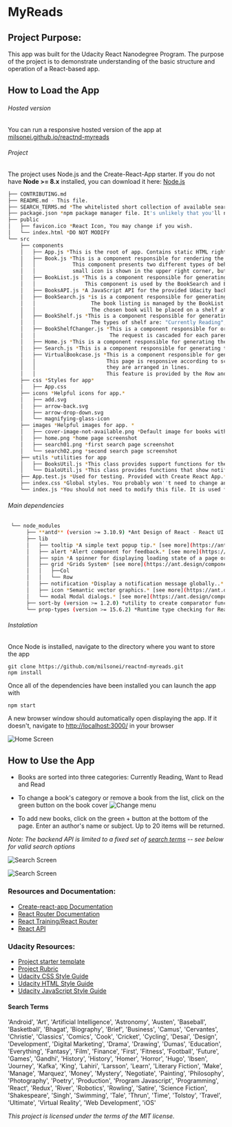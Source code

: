 # MyReads
## Project Purpose:

This app was built for the Udacity React Nanodegree Program. The purpose of the project is to demonstrate understanding of the basic structure and operation of a React-based app.

## How to Load the App
###### Hosted version

You can run a responsive hosted version of the app at [milsonei.github.io/reactnd-myreads](https://milsonei.github.io/reactnd-myreads)

###### Project
The project uses Node.js and the Create-React-App starter. If you do not have **Node >= 8.x** installed, you can download it here: [Node.js](https://nodejs.org/en/)

```bash
├── CONTRIBUTING.md
├── README.md - This file.
├── SEARCH_TERMS.md *The whitelisted short collection of available search terms for you to use with your app.
├── package.json *npm package manager file. It's unlikely that you'll need to modify this.
├── public
│   ├── favicon.ico *React Icon, You may change if you wish.
│   └── index.html *DO NOT MODIFY
└── src
    ├── components
    │   ├── App.js *This is the root of app. Contains static HTML right now.*
    │   ├── Book.js *This is a component responsible for rendering the cover page of the book and other information such as title, authors and cover.
    │   │            This component presents two different types of behaviors. In the search screen result, if the book is already included in the user''s shelf, 
    │   │            small icon is shown in the upper right corner, but in home, this icon is hidden.*
    │   ├── BookList.js *This is a component responsible for generating a book listing, thus rendering a collection based on the component Book.
    │   │                This component is used by the BookSearch and BookShelf components.*
    │   ├── BooksAPI.js *A JavaScript API for the provided Udacity backend. Instructions for the methods are below.*
    │   ├── BookSearch.js *is is a component responsible for generating a book listing based on the response sent by the BooksAPI javascript API.
    │   │                  The book listing is managed by the BookList component.
    │   │                  The chosen book will be placed on a shelf after the reader''s action.*
    │   ├── BookShelf.js *This is a component responsible for generating a classified listing of books according to the type of shelf. 
    │   │                  The types of shelf are: "Currently Reading", "Want to Read" and "Read".*
    │   ├── BookShelfChanger.js *This is a component responsible for orchestrating the change of a particular book to another shelf, as well as permanently removing it from the reader''s shelves.
    │   │                        The request is cascaded for each parent component, until finally it is sent remotely by the responsible API.*
    │   ├── Home.js *This is a component responsible for generating the home page of the application. It renders the VirtualBookcase component.*
    │   ├── Search.js *This is a component responsible for generating the application''s search page. It renders the BookSearch component.*
    │   ├── VirtualBookcase.js *This is a component responsible for generating the reader''s book page. 
    │   │                       This page is responsive according to screen size, and for screens larger than 796px, the shelves are arranged in columns and on smaller screens, 
    │   │                       they are arranged in lines. 
    │   │                       This feature is provided by the Row and Col components of the ANTD library.*
    ├── css *Styles for app*
    │   ├── App.css
    ├── icons *Helpful icons for app.*
    │   ├── add.svg
    │   ├── arrow-back.svg
    │   ├── arrow-drop-down.svg
    │   └── magnifying-glass-icon
    ├── images *Helpful images for app. *
    │   ├── cover-image-not-available.png *Default image for books without cover
    │   ├── home.png *home page screenshot
    │   ├── search01.png *first search page screenshot
    │   └── search02.png *second search page screenshot
    ├── utils *utilities for app
    │   ├── BooksUtil.js *This class provides support functions for the entire application*
    │   └── DialoUtil.js *This class provides functions that show notifications and dialogs from the ANTD library*
    ├── App.test.js *Used for testing. Provided with Create React App.*
    ├── index.css *Global styles. You probably won''t need to change anything here.*
    └── index.js *You should not need to modify this file. It is used for DOM rendering only.*
```

###### Main dependencies
```bash
 └── node_modules
      ├── **antd** (version >= 3.10.9) *Ant Design of React - React UI library antd that contains a set of high quality components and demos for building rich, interactive user interfaces. See more in [ant.design installation guide](https://ant.design/docs/react/introduce#Installation)*
      ├── lib
      │   ├── tooltip *A simple text popup tip.* [see more](https://ant.design/components/tooltip/)
      │   ├── alert *Alert component for feedback.* [see more](https://ant.design/components/alert/)
      │   ├── spin *A spinner for displaying loading state of a page or a section.* [see more](https://ant.design/components/spin/)
      │   ├── grid *Grids System* [see more](https://ant.design/components/grid/)
      │   │   ├──Col
      │   │   └── Row 
      │   ├── notification *Display a notification message globally..* [see more](https://ant.design/components/notification/)
      │   ├── icon *Semantic vector graphics.* [see more](https://ant.design/components/icon/)
      │   └── modal Modal dialogs.* [see more](https://ant.design/components/modal/)
      ├── sort-by (version >= 1.2.0) *utility to create comparator functions for the native Array.sort() in both node and the browser. Allows for sorting by multiple properties.* [see more](https://www.npmjs.com/package/sort-by)
      └── prop-types (version >= 15.6.2) *Runtime type checking for React props and similar objects.* [see more](https://www.npmjs.com/package/prop-types)
```
###### Instalation
Once Node is installed, navigate to the directory where you want to store the app

```
git clone https://github.com/milsonei/reactnd-myreads.git
npm install
```

Once all of the dependencies have been installed you can launch the app with

```
npm start
```

A new browser window should automatically open displaying the app. If it doesn't, navigate to [http://localhost:3000/](http://localhost:3000/) in your browser

![Home Screen](src/images/screenshots/home.png "home screen")

## How to Use the App

- Books are sorted into three categories: Currently Reading, Want to Read and Read
- To change a book's category or remove a book from the list, click on the green button on the book cover
  ![Change menu](src/images/screenshots/change-shelf.png "change")

- To add new books, click on the green + button at the bottom of the page.
  Enter an author's name or subject. Up to 20 items will be returned.

_Note: The backend API is limited to a fixed set of [search terms](#search-terms) -- see below for valid search options_

![Search Screen](src/images/screenshots/search01.png "search")

![Search Screen](src/images/screenshots/search02.png "search")
### Resources and Documentation:

- [Create-react-app Documentation](https://github.com/facebookincubator/create-react-app)
- [React Router Documentation](http://knowbody.github.io/react-router-docs/)
- [React Training/React Router](https://reacttraining.com/react-router/web/api/BrowserRouter)
- [React API](https://facebook.github.io/react/docs/react-api.html)

### Udacity Resources:

- [Project starter template](https://github.com/udacity/reactnd-project-myreads-starter)
- [Project Rubric](https://review.udacity.com/#!/rubrics/918/view)
- [Udacity CSS Style Guide](http://udacity.github.io/frontend-nanodegree-styleguide/css.html)
- [Udacity HTML Style Guide](http://udacity.github.io/frontend-nanodegree-styleguide/index.html)
- [Udacity JavaScript Style Guide](http://udacity.github.io/frontend-nanodegree-styleguide/javascript.html)

#### Search Terms

'Android', 'Art', 'Artificial Intelligence', 'Astronomy', 'Austen', 'Baseball', 'Basketball', 'Bhagat', 'Biography', 'Brief', 'Business', 'Camus', 'Cervantes', 'Christie', 'Classics', 'Comics', 'Cook', 'Cricket', 'Cycling', 'Desai', 'Design', 'Development', 'Digital Marketing', 'Drama', 'Drawing', 'Dumas', 'Education', 'Everything', 'Fantasy', 'Film', 'Finance', 'First', 'Fitness', 'Football', 'Future', 'Games', 'Gandhi', 'History', 'History', 'Homer', 'Horror', 'Hugo', 'Ibsen', 'Journey', 'Kafka', 'King', 'Lahiri', 'Larsson', 'Learn', 'Literary Fiction', 'Make', 'Manage', 'Marquez', 'Money', 'Mystery', 'Negotiate', 'Painting', 'Philosophy', 'Photography', 'Poetry', 'Production', 'Program Javascript', 'Programming', 'React', 'Redux', 'River', 'Robotics', 'Rowling', 'Satire', 'Science Fiction', 'Shakespeare', 'Singh', 'Swimming', 'Tale', 'Thrun', 'Time', 'Tolstoy', 'Travel', 'Ultimate', 'Virtual Reality', 'Web Development', 'iOS'

_This project is licensed under the terms of the MIT license._
